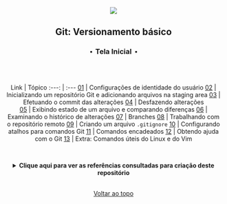 <div align="center">
  <img src="./assets/git.png">
  <h2>Git: Versionamento básico</h2>
  <h3>⬝&nbsp; Tela Inicial &nbsp;⬝</h3>
	
&nbsp;
     
&nbsp;  
Link   | Tópico 
:---:  | :---
[01](https://github.com/michelelozada/Markdown-Commands/blob/main/files/01-identidade-usuario.md) | Configurações de identidade do usuário
[02](https://github.com/michelelozada/Markdown-Commands/blob/main/files/02-staging-area.md) | Inicializando um repositório Git e adicionando arquivos na staging area
[03](https://github.com/michelelozada/Markdown-Commands/blob/main/files/03-commitando-alteracoes.md) | Efetuando o commit das alterações 
[04](https://github.com/michelelozada/Markdown-Commands/blob/main/files/04-defazendo-alteracoes.md) | Desfazendo alterações  
[05](https://github.com/michelelozada/Markdown-Commands/blob/main/files/05-exibindo-estado-diferencas.md) | Exibindo estado de um arquivo e comparando diferenças
[06](https://github.com/michelelozada/Markdown-Commands/blob/main/files/06-historico-alteracoes.md) | Examinando o histórico de alterações
[07](https://github.com/michelelozada/Markdown-Commands/blob/main/files/07-branches.md) | Branches
[08](https://github.com/michelelozada/Markdown-Commands/blob/main/files/08-repositorio-remoto.md) | Trabalhando com o repositório remoto
[09](https://github.com/michelelozada/Markdown-Commands/blob/main/files/09-arquivo-gitignore.md) | Criando um arquivo `.gitignore`
[10](https://github.com/michelelozada/Markdown-Commands/blob/main/files/10-defazendo-alteracoes.md) | Configurando atalhos para comandos Git
[11](https://github.com/michelelozada/Markdown-Commands/blob/main/files/11-comandos-encadeados.md) | Comandos encadeados
[12](https://github.com/michelelozada/Markdown-Commands/blob/main/files/12-ajuda-com-git.md) | Obtendo ajuda com o Git
[13](https://github.com/michelelozada/Markdown-Commands/blob/main/files/13-comandos-linux-vim.md) | Extra: Comandos úteis do Linux e do Vim  

&nbsp;     
<details>
  <summary><strong>Clique aqui para ver as referências consultadas para criação deste repositório</strong></summary>

  &nbsp;
  &nbsp;   
  [A Visual Git Reference](https://marklodato.github.io/visual-git-guide/index-en.html)  
  [Curso de Git (por Fábio dos Reis)](https://www.youtube.com/playlist?list=PLucm8g_ezqNq0dOgug6paAkH0AQSJPlIe)  
  [Git - Documentation](http://git-scm.com/docs)  
  [Git e GitHub para Iniciantes (por Willian Justen)](https://www.youtube.com/playlist?list=PLlAbYrWSYTiPA2iEiQ2PF_A9j__C4hi0A)  
  [GitHub Docs](https://docs.github.com/en/get-started/getting-started-with-git)  
  
  **Sites para treinar conceitos de Git**      
  [Learn Git Branching](https://learngitbranching.js.org/?locale=pt_BR)  
  [Visualizing Git](https://git-school.github.io/visualizing-git/)    
 </details>

&nbsp;  
[Voltar ao topo](https://github.com/michelelozada/Git-Versionamento-Basico#git-versionamento-básico)

</div>